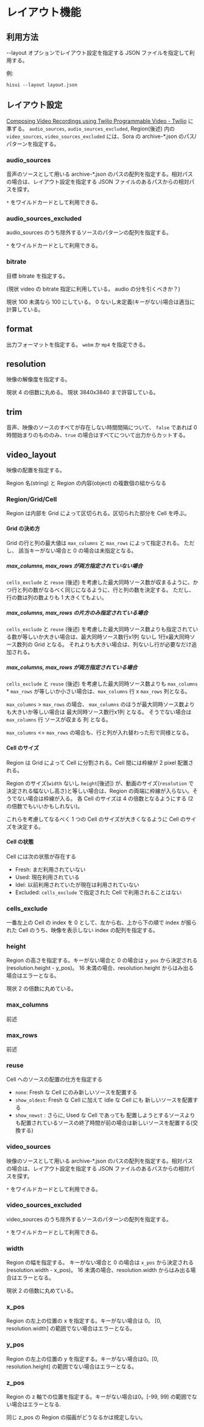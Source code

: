 # レイアウト機能

## 利用方法

--layout オプションでレイアウト設定を指定する JSON ファイルを指定して利用する。

例:

```
hisui --layout layout.json
```

## レイアウト設定

[Composing Video Recordings using Twilio Programmable Video - Twilio](https://www.twilio.com/docs/video/api/compositions-resource) に準ずる。
`audio_sources`, `audio_sources_excluded`, Region(後述) 内の `video_sources`, `video_sources_excluded` には、Sora の archive-*.json のパス/パターンを指定する。

### audio_sources

音声のソースとして用いる archive-*.json のパスの配列を指定する。相対パスの場合は、レイアウト設定を指定する JSON ファイルのあるパスからの相対パスを探す。

`*` をワイルドカードとして利用できる。

### audio_sources_excluded

audio_sources のうち除外するソースのパターンの配列を指定する。

`*` をワイルドカードとして利用できる。

### bitrate

目標 bitrate を指定する。

(現状 video の bitrate 指定に利用している。 audio の分を引くべきか？)

現状 100 未満なら 100 にしている。
0 ないし未定義(キーがない)場合は適当に計算している。

## format

出力フォーマットを指定する。 `webm` か `mp4` を指定できる。

## resolution

映像の解像度を指定する。

現状 4 の倍数に丸める。
現状 3840x3840 まで許容している。

## trim

音声、映像のソースのすべてが存在しない時間間隔について、
`false` であれば 0 時間始まりのもののみ、`true` の場合はすべてについて出力からカットする。

## video_layout

映像の配置を指定する。

Region 名(string) と Region の内容(object) の複数個の組からなる

### Region/Grid/Cell

Region は内部を Grid によって区切られる。区切られた部分を Cell を呼ぶ。

#### Grid の決め方

Grid の行と列の最大値は `max_columns` と `max_rows` によって指定される。
ただし、 該当キーがない場合と 0 の場合は未指定となる。

##### max_columns, max_rows が両方指定されていない場合

`cells_exclude` と `reuse` (後述) を考慮した最大同時ソース数が収まるように、かつ行と列の数がなるべく同じになるように、行と列の数を決定する。
ただし、行の数は列の数よりも 1 大きくてもよい。

##### max_columns, max_rows の片方のみ指定されている場合

`cells_exclude` と `reuse` (後述) を考慮した最大同時ソース数よりも指定されている数が等しいか大きい場合は、最大同時ソース数行x1列 ないし 1行x最大同時ソース数列の Grid となる。
それよりも大きい場合は、列ないし行が必要なだけ追加される。

##### max_columns, max_rows が両方指定されている場合

`cells_exclude` と `reuse` (後述) を考慮した最大同時ソース数よりも `max_columns` * `max_rows` が等しいか小さい場合は、`max_columns` 行 x `max_rows` 列となる。

`max_columns` > `max_rows` の場合、
`max_columns` のほうが最大同時ソース数よりも大きいか等しい場合は 最大同時ソース数行x1列 となる。
そうでない場合は `max_columns` 行 ソースが収まる 列 となる。

`max_columns` <= `max_rows` の場合も、行と列が入れ替わった形で同様となる。

#### Cell のサイズ

Region は Grid によって Cell に分割される。Cell 間には枠線が 2 pixel 配置される。

Region のサイズ(`width` ないし `height`[後述]) が、動画のサイズ(`resolution` で決定される幅ないし高さ)と等しい場合は、Region の両端に枠線が入らない。そうでない場合は枠線が入る。
各 Cell のサイズは 4 の倍数となるようにする (2 の倍数でもいいかもしれない)。

これらを考慮してなるべく 1 つの Cell のサイズが大きくなるように Cell のサイズを決定する。


#### Cell の状態

Cell には次の状態が存在する

- Fresh: まだ利用されていない
- Used: 現在利用されている
- Idel: 以前利用されていたが現在は利用されていない
- Excluded: `cells_exclude` で指定された Cell で利用されることはない

### cells_exclude

一番左上の Cell の index を 0 として、左から右、上から下の順で index が振られた Cell のうち、映像を表示しない index の配列を指定する。

### height

Region の高さを指定する。キーがない場合と 0 の場合は `y_pos` から決定される (resolution.height - y_pos)。 16 未満の場合、resolution.height からはみ出る場合はエラーとなる。

現状 2 の倍数に丸めている。

### max_columns

前述

### max_rows

前述

### reuse

Cell へのソースの配置の仕方を指定する

- `none`: Fresh な Cell にのみ新しいソースを配置する
- `show_oldest`: Fresh な Cell に加えて Idle な Cell にも 新しいソースを配置する
- `show_newst` : さらに, Used な Cell であっても 配置しようとするソースよりも配置されているソースの終了時間が前の場合は新しいソースを配置する(交換する)

### video_sources

映像のソースとして用いる archive-*.json のパスの配列を指定する。相対パスの場合は、レイアウト設定を指定する JSON ファイルのあるパスからの相対パスを探す。

`*` をワイルドカードとして利用できる。

### video_sources_excluded

video_sources のうち除外するソースのパターンの配列を指定する。

`*` をワイルドカードとして利用できる。

### width

Region の幅を指定する。 キーがない場合と 0 の場合は `x_pos` から決定される (resolution.width - x_pos)。 16 未満の場合、resolution.width からはみ出る場合はエラーとなる。

現状 2 の倍数に丸めている。

### x_pos

Region の左上の位置の x を指定する。キーがない場合は 0。 [0, resolution.width] の範囲でない場合はエラーとなる。

### y_pos

Region の左上の位置の y を指定する。キーがない場合は0。[0, resolution.height] の範囲でない場合はエラーとなる。

### z_pos

Region の z 軸での位置を指定する。キーがない場合は0。[-99, 99] の範囲でない場合はエラーとなる.

同じ z_pos の Region の描画がどうなるかは規定しない。
